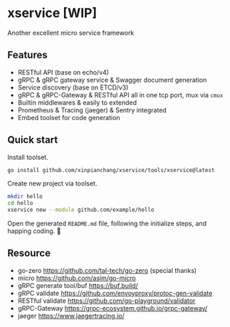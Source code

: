 # xservice [WIP]

Another excellent micro service framework

## Features

- RESTful API (base on echo/v4)
- gRPC & gRPC gateway service & Swagger document generation
- Service discovery (base on ETCD/v3)
- gRPC & gRPC-Gateway & RESTful API all in one tcp port, mux via `cmux`
- Builtin middlewares & easily to extended
- Prometheus & Tracing (jaeger) & Sentry integrated
- Embed toolset for code generation

## Quick start

Install toolset.

```bash
go install github.com/xinpianchang/xservice/tools/xservice@latest
```

Create new project via toolset.

```bash
mkdir hello
cd hello
xservice new --module github.com/example/hello
```

Open the generated `README.md` file, following the initialize steps, and happing coding. 🎉

## Resource

- go-zero https://github.com/tal-tech/go-zero (special thanks)
- micro https://github.com/asim/go-micro
- gRPC generate tool/buf https://buf.build/
- gRPC validate https://github.com/envoyproxy/protoc-gen-validate
- RESTful validate https://github.com/go-playground/validator
- gRPC-Gateway https://grpc-ecosystem.github.io/grpc-gateway/
- jaeger https://www.jaegertracing.io/
